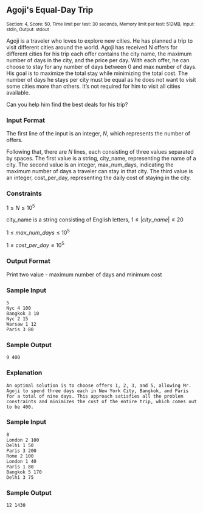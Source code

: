 ## Agoji's Equal-Day Trip

<sup>Section: 4, Score: 50, Time limit per test: 30 seconds, Memory limit per test: 512MB, Input: stdin, Output: stdout</sup>

Agoji is a traveler who loves to explore new cities. He has planned a trip to visit different cities around the world. Agoji has received N offers for different cities for his trip each offer contains the city name, the maximum number of days in the city, and the price per day. With each offer, he can choose to stay for any number of days between 0 and max number of days. His goal is to maximize the total stay while minimizing the total cost. The number of days he stays per city must be equal as he does not want to visit some cities more than others. It’s not required for him to visit all cities available.

Can you help him find the best deals for his trip?

### Input Format

The first line of the input is an integer, $N$, which represents the number of offers.

Following that, there are $N$ lines, each consisting of three values separated by spaces. The first value is a string, city_name, representing the name of a city. The second value is an integer, max_num_days, indicating the maximum number of days a traveler can stay in that city. The third value is an integer, cost_per_day, representing the daily cost of staying in the city.

### Constraints

$1 \le N \le 10^5$

city_name is a string consisting of English letters, $1 \le \left|city\_name\right| \le 20$

$1 \le max\_num\_days \le 10^5$

$1 \le cost\_per\_day \le 10^5$

### Output Format

Print two value - maximum number of days and minimum cost

### Sample Input

```
5
Nyc 4 100
Bangkok 3 10
Nyc 2 15
Warsaw 1 12
Paris 3 80
```

### Sample Output

```
9 400
```

### Explanation

```
An optimal solution is to choose offers 1, 2, 3, and 5, allowing Mr. Agoji to spend three days each in New York City, Bangkok, and Paris for a total of nine days. This approach satisfies all the problem constraints and minimizes the cost of the entire trip, which comes out to be 400. 
```

### Sample Input

```
8
London 2 100
Delhi 1 50
Paris 3 200
Rome 2 100
London 1 40
Paris 1 80
Bangkok 5 170
Delhi 3 75
```

### Sample Output

```
12 1430
```
